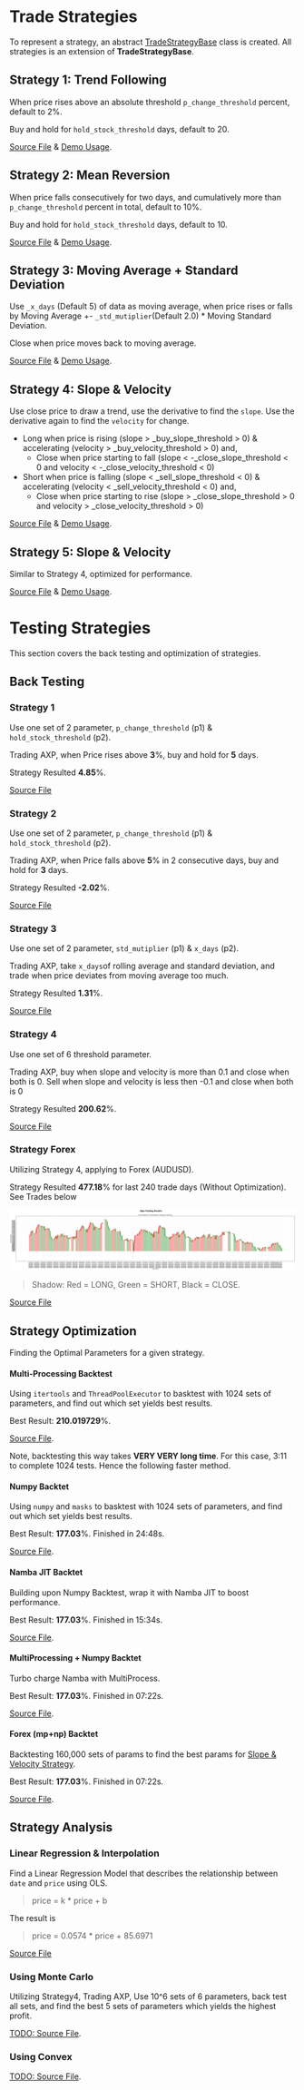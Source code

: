# Trade Strategies

To represent a strategy, an abstract [TradeStrategyBase](./strategies/strategy_base.ipynb) class is created. All strategies is an extension of **TradeStrategyBase**.    

## Strategy 1: Trend Following

When price rises above an absolute threshold `p_change_threshold` percent, default to 2%. 

Buy and hold for `hold_stock_threshold` days, default to 20.

[Source File](./strategies/strategy_1.ipynb) & [Demo Usage](./strategies/strategy_1_test.ipynb).

## Strategy 2: Mean Reversion
 
When price falls consecutively for two days, and cumulatively more than `p_change_threshold` percent in total, default to 10%.

Buy and hold for `hold_stock_threshold` days, default to 10.

[Source File](./strategies/strategy_2.ipynb) & [Demo Usage](./strategies/strategy_2_test.ipynb).

## Strategy 3: Moving Average + Standard Deviation
 
Use `_x_days` (Default 5) of data as moving average, when price rises or falls by Moving Average +- `_std_mutiplier`(Default 2.0) * Moving Standard Deviation.

Close when price moves back to moving average.

[Source File](./strategies/strategy_3.ipynb) & [Demo Usage](./strategies/strategy_3_test.ipynb).

## Strategy 4: Slope & Velocity
 
Use close price to draw a trend, use the derivative to find the `slope`. Use the derivative again to find the `velocity` for change.

- Long when price is rising (slope > _buy_slope_threshold > 0) & accelerating (velocity > _buy_velocity_threshold > 0) and,
    - Close when price starting to fall (slope < -_close_slope_threshold < 0 and velocity < -_close_velocity_threshold < 0)
- Short when price is falling (slope < _sell_slope_threshold < 0) & accelerating (velocity < _sell_velocity_threshold < 0) and,
    - Close when price starting to rise (slope > _close_slope_threshold > 0 and velocity > _close_velocity_threshold > 0)

[Source File](./strategies/strategy_4.ipynb) & [Demo Usage](./strategies/strategy_4_test.ipynb).

## Strategy 5: Slope & Velocity

Similar to Strategy 4, optimized for performance.

[Source File](./strategies/strategy_sv.ipynb) & [Demo Usage](./strategies/strategy_sv.ipynb).

# Testing Strategies

This section covers the back testing and optimization of strategies.

## Back Testing

### Strategy 1

Use one set of 2 parameter, `p_change_threshold` (p1) & `hold_stock_threshold` (p2).

Trading AXP, when Price rises above **3**%, buy and hold for **5** days. 

Strategy Resulted **4.85**%.

[Source File](./strategies/strategy_1_test.ipynb) 

### Strategy 2

Use one set of 2 parameter, `p_change_threshold` (p1) & `hold_stock_threshold` (p2).

Trading AXP, when Price falls above **5**% in 2 consecutive days, buy and hold for **3** days. 

Strategy Resulted **-2.02**%.

[Source File](./strategies/strategy_2_test.ipynb)

### Strategy 3

Use one set of 2 parameter, `std_mutiplier` (p1) & `x_days` (p2).

Trading AXP, take `x_days`of rolling average and standard deviation, and trade when price deviates from moving average too much.  

Strategy Resulted **1.31**%.

[Source File](./strategies/strategy_3_test.ipynb)

### Strategy 4

Use one set of 6 threshold parameter.

Trading AXP, buy when slope and velocity is more than 0.1 and close when both is 0. 
Sell when slope and velocity is less then -0.1 and close when both is 0

Strategy Resulted **200.62**%.

[Source File](./strategies/strategy_4_test.ipynb)

### Strategy Forex

Utilizing Strategy 4, applying to Forex (AUDUSD).

Strategy Resulted **477.18**% for last 240 trade days (Without Optimization). See Trades below

![](./gen/StrategySV_AUDUSD_Daily.png)

> Shadow: Red = LONG, Green = SHORT, Black = CLOSE.

[Source File](strategies/strategy_sv.ipynb)

## Strategy Optimization

Finding the Optimal Parameters for a given strategy. 

#### Multi-Processing Backtest

Using `itertools` and `ThreadPoolExecutor` to basktest with 1024 sets of parameters, and find out which set yields best results.

Best Result: **210.019729**%.

[Source File](strategies/optimization_1.ipynb).

Note, backtesting this way takes **VERY VERY long time**. For this case, 3:11 to complete 1024 tests. Hence the following faster method.

#### Numpy Backtet

Using `numpy` and `masks` to basktest with 1024 sets of parameters, and find out which set yields best results.

Best Result: **177.03**%. Finished in 24:48s.

[Source File](strategies/optimization_2.ipynb).

#### Namba JIT Backtet

Building upon Numpy Backtest, wrap it with Namba JIT to boost performance.

Best Result: **177.03**%. Finished in 15:34s.

[Source File](strategies/optimization_3.ipynb).

####  MultiProcessing + Numpy Backtet

Turbo charge Namba with MultiProcess.

Best Result: **177.03**%. Finished in 07:22s.

[Source File](strategies/optimization_4.ipynb).

####  Forex (mp+np) Backtet

Backtesting 160,000 sets of params to find the best params for [Slope & Velocity Strategy](#strategy-4-slope--velocity).

Best Result: **177.03**%. Finished in 07:22s.

[Source File](strategies/optimization_4.ipynb).

## Strategy Analysis

### Linear Regression & Interpolation

Find a Linear Regression Model that describes the relationship between `date` and `price` using OLS. 

> price = k * price + b

The result is 

> price = 0.0574 * price + 85.6971

[Source File](../data/analysis/regression.ipynb)

### Using Monte Carlo

Utilizing Strategy4, Trading AXP, Use 10^6 sets of 6 parameters, back test all sets, and find the best 5 sets of parameters which yields the highest profit.

[TODO: Source File](./strategies/).

### Using Convex

[TODO: Source File](./analysis/convex.ipynb).